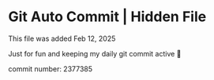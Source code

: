 # Git Auto Commit | Hidden File

This file was added Feb 12, 2025

Just for fun and keeping my daily git commit active 🤪

commit number: 2377385
